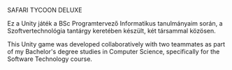 SAFARI TYCOON DELUXE

Ez a Unity játék a BSc Programtervező Informatikus tanulmányaim során, a Szoftvertechnológia tantárgy keretében készült, két társammal közösen.

This Unity game was developed collaboratively with two teammates as part of my Bachelor's degree studies in Computer Science, specifically for the Software Technology course.
